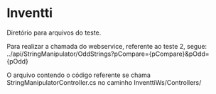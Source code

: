 # Inventti

Diretório para arquivos do teste.

Para realizar a chamada do webservice, referente ao teste 2, segue:
../api/StringManipulator/OddStrings?pCompare={pCompare}&pOdd={pOdd}

O arquivo contendo o código referente se chama StringManipulatorController.cs no caminho InventtiWs/Controllers/
